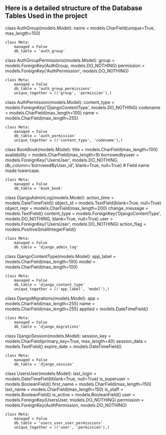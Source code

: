 ## Here is a detailed structure of the Database Tables Used in the project

class AuthGroup(models.Model):
    name = models.CharField(unique=True, max_length=150)

    class Meta:
        managed = False
        db_table = 'auth_group'


class AuthGroupPermissions(models.Model):
    group = models.ForeignKey(AuthGroup, models.DO_NOTHING)
    permission = models.ForeignKey('AuthPermission', models.DO_NOTHING)

    class Meta:
        managed = False
        db_table = 'auth_group_permissions'
        unique_together = (('group', 'permission'),)


class AuthPermission(models.Model):
    content_type = models.ForeignKey('DjangoContentType', models.DO_NOTHING)
    codename = models.CharField(max_length=100)
    name = models.CharField(max_length=255)

    class Meta:
        managed = False
        db_table = 'auth_permission'
        unique_together = (('content_type', 'codename'),)


class BookBook(models.Model):
    title = models.CharField(max_length=100)
    availability = models.CharField(max_length=9)
    borrowedbyuser = models.ForeignKey('UsersUser', models.DO_NOTHING, db_column='borrowedByUser_id', blank=True, null=True)  # Field name made lowercase.  

    class Meta:
        managed = False
        db_table = 'book_book'


class DjangoAdminLog(models.Model):
    action_time = models.DateTimeField()
    object_id = models.TextField(blank=True, null=True)
    object_repr = models.CharField(max_length=200)
    change_message = models.TextField()
    content_type = models.ForeignKey('DjangoContentType', models.DO_NOTHING, blank=True, null=True)
    user = models.ForeignKey('UsersUser', models.DO_NOTHING)
    action_flag = models.PositiveSmallIntegerField()

    class Meta:
        managed = False
        db_table = 'django_admin_log'


class DjangoContentType(models.Model):
    app_label = models.CharField(max_length=100)
    model = models.CharField(max_length=100)

    class Meta:
        managed = False
        db_table = 'django_content_type'
        unique_together = (('app_label', 'model'),)


class DjangoMigrations(models.Model):
    app = models.CharField(max_length=255)
    name = models.CharField(max_length=255)
    applied = models.DateTimeField()

    class Meta:
        managed = False
        db_table = 'django_migrations'


class DjangoSession(models.Model):
    session_key = models.CharField(primary_key=True, max_length=40)
    session_data = models.TextField()
    expire_date = models.DateTimeField()

    class Meta:
        managed = False
        db_table = 'django_session'


class UsersUser(models.Model):
    last_login = models.DateTimeField(blank=True, null=True)
    is_superuser = models.BooleanField()
    first_name = models.CharField(max_length=150)
    last_name = models.CharField(max_length=150)
    is_staff = models.BooleanField()
    is_active = models.BooleanField()
    user = models.ForeignKey(UsersUser, models.DO_NOTHING)
    permission = models.ForeignKey(AuthPermission, models.DO_NOTHING)

    class Meta:
        managed = False
        db_table = 'users_user_user_permissions'
        unique_together = (('user', 'permission'),)